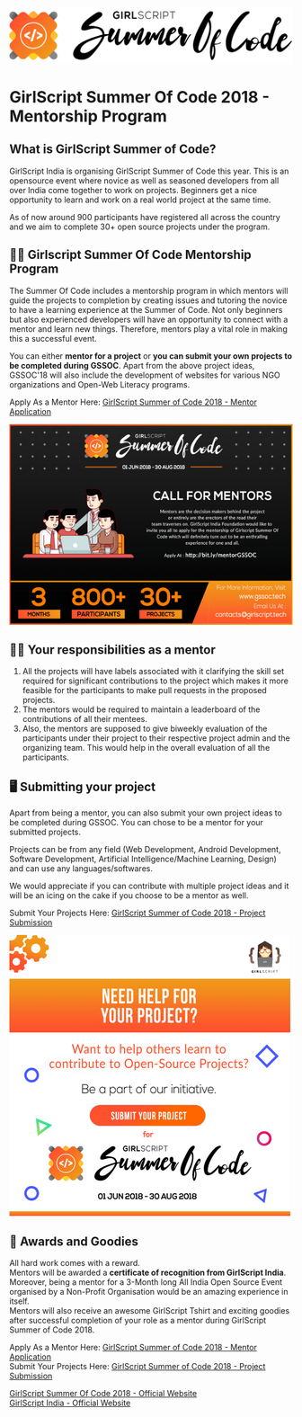 ![GSSOC'18 Logo](https://raw.githubusercontent.com/GirlScriptSummerOfCode/MentorshipProgram/master/GSsoc%20Type%20Logo%20Black.png "GirlScript Summer Of Code 2018")

# GirlScript Summer Of Code 2018 - Mentorship Program

## What is GirlScript Summer of Code?

GirlScript India is organising GirlScript Summer of Code this year. This is an opensource event where novice as well as seasoned developers from all over India come together to work on projects. Beginners get a nice opportunity to learn and work on a real world project at the same time.

As of now around 900 participants have registered all across the country and we aim to complete 30+ open source projects under the program.

## 🙋‍♀️ Girlscript Summer Of Code Mentorship Program

The Summer Of Code includes a mentorship program in which mentors will guide the projects to completion by creating issues and tutoring the novice to have a learning experience at the Summer of Code. Not only beginners but also experienced developers will have an opportunity to connect with a mentor and learn new things. Therefore, mentors play a vital role in making this a successful event.

You can either **mentor for a project** or **you can submit your own projects to be completed during GSSOC**. Apart from the above project ideas, GSSOC'18 will also include the development of websites for various NGO organizations and Open-Web Literacy programs.

Apply As a Mentor Here: [GirlScript Summer of Code 2018 - Mentor Application](http://www.shortto.com/MentorGSSOC)

![Mentorship Program](https://raw.githubusercontent.com/GirlScriptSummerOfCode/MentorshipProgram/master/PSD.png "Become A Mentor Today")

## 👩‍🏫 Your responsibilities as a mentor

1.  All the projects will have labels associated with it clarifying the skill set required for significant contributions to the project which makes it more feasible for the participants to make pull requests in the proposed projects.
2.  The mentors would be required to maintain a leaderboard of the contributions of all their mentees.
3.  Also, the mentors are supposed to give biweekly evaluation of the participants under their project to their respective project admin and the organizing team. This would help in the overall evaluation of all the participants.

## 🖥 Submitting your project

Apart from being a mentor, you can also submit your own project ideas to be completed during GSSOC. You can chose to be a mentor for your submitted projects.

Projects can be from any field (Web Development, Android Development, Software Development, Artificial Intelligence/Machine Learning, Design) and can use any languages/softwares.

We would appreciate if you can contribute with multiple project ideas and it will be an icing on the cake if you choose to be a mentor as well.

Submit Your Projects Here: [GirlScript Summer of Code 2018 - Project Submission](http://bit.ly/ProjectsGSSOC)

![Project Submission](<https://raw.githubusercontent.com/GirlScriptSummerOfCode/MentorshipProgram/master/PSD(1).png> "Submit Your Project")

## 🎉 Awards and Goodies

All hard work comes with a reward.  
Mentors will be awarded a **certificate of recognition from GirlScript India**.  
Moreover, being a mentor for a 3-Month long All India Open Source Event organised by a Non-Profit Organisation would be an amazing experience in itself.  
Mentors will also receive an awesome GirlScript Tshirt and exciting goodies after successful completion of your role as a mentor during GirlScript Summer of Code 2018.

Apply As a Mentor Here: [GirlScript Summer of Code 2018 - Mentor Application](http://www.shortto.com/MentorGSSOC)  
Submit Your Projects Here: [GirlScript Summer of Code 2018 - Project Submission](http://bit.ly/ProjectsGSSOC)

[GirlScript Summer Of Code 2018 - Official Website](http://www.gssoc.tech)  
[GirlScript India - Official Website](http://www.girlscript.tech)
